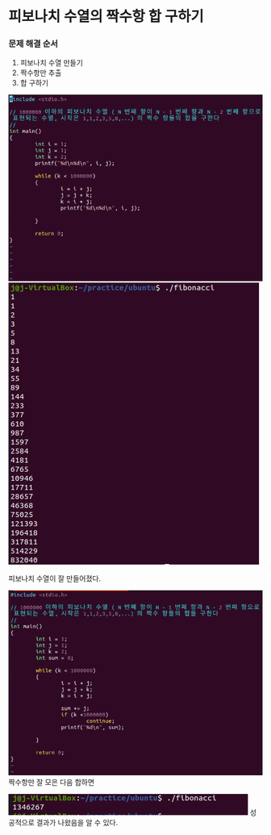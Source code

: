 # 피보나치 수열의 짝수항 합 구하기

### 문제 해결 순서

1. 피보나치 수열 만들기
2. 짝수항만 추출
3. 합 구하기

![1](/img/fibonacci_0.PNG)
![2](/img/fibonacci_1.PNG)

피보나치 수열이 잘 만들어졌다.

![3](/img/fibonacci_2.PNG)
짝수항만 잘 모은 다음 합하면

![4](/img/fibonacci_3.PNG)
성공적으로 결과가 나왔음을 알 수 있다.
